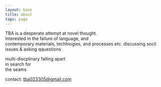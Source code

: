 ```yaml
---
layout: base
title: about
tags: page
---
```


TBA is a desperate attempt at novel thought.  
Interested in the failure of language, and  
contemporary materials, techlnogies, and processes etc.
discussing socil issues  & asking qquestions

multi-discplinary falling apart  
in search for  
the seams

contact: tba023305@gmail.com